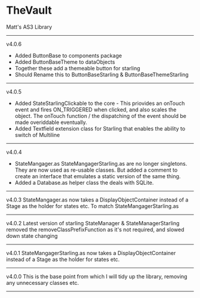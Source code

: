 TheVault
========

Matt's AS3 Library

--------------------------------------------------

v4.0.6
* Added ButtonBase to components package
* Added ButtonBaseTheme to dataObjects
* Together these add a themeable button for starling
* Should Rename this to ButtonBaseStarling & ButtonBaseThemeStarling

--------------------------------------------------

v4.0.5
* Added StateStarlingClickable to the core - This priovides an onTouch event and fires ON_TRIGGERED when clicked, and also scales the object.
  The onTouch function / the dispatching of the event should be made overiddable eventually.
* Added Textfield extension class for Starling that enables the ability to switch of Multiline

--------------------------------------------------

v4.0.4
* StateMangager.as StateMangagerStarling.as are no longer singletons. They are now used as re-usable classes.
  But added a comment to create an interface that emulates a static version of the same thing.
* Added a Database.as helper class the deals with SQLite.

--------------------------------------------------

v4.0.3
StateMangager.as now takes a DisplayObjectContainer instead of a Stage as the holder for states etc. To match StateMangagerStarling.as

--------------------------------------------------

v4.0.2
Latest version of starling
StateManager & StateManagerStarling removed the removeClassPrefixFunction as it's not required, and slowed down state changing

--------------------------------------------------

v4.0.1
StateMangagerStarling.as now takes a DisplayObjectContainer instead of a Stage as the holder for states etc.

--------------------------------------------------
v4.0.0
This is the base point from which I will tidy up the library, removing any unnecessary classes etc.

--------------------------------------------------

